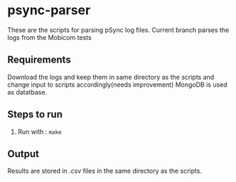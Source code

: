 # psync-parser

These are the scripts for parsing pSync log files. Current branch parses the logs from the Mobicom tests 

## Requirements

Download the logs and keep them in same directory as the scripts and change input to scripts accordingly(needs improvement)
MongoDB is used as datatbase. 

## Steps to run 

1. Run with : `make` 

## Output

Results are stored in .csv files in the same directory as the scripts.  
